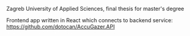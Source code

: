 Zagreb University of Applied Sciences, final thesis for master's degree 

Frontend app written in React which connects to backend service: https://github.com/dotocan/AccuGazer.API 
